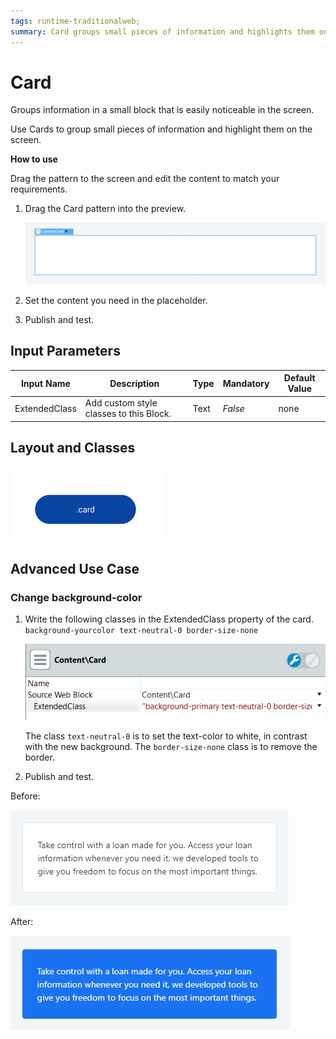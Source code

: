 ```yaml
---
tags: runtime-traditionalweb; 
summary: Card groups small pieces of information and highlights them on the screen.
---
```


# Card

Groups information in a small block that is easily noticeable in the screen.

Use Cards to group small pieces of information and highlight them on the screen. 

**How to use**

Drag the pattern to the screen and edit the content to match your requirements.

1. Drag the Card pattern into the preview.

    ![](<images/card-image-1.png>)

1. Set the content you need in the placeholder.
1. Publish and test.


## Input Parameters

| **Input Name** |  **Description** |  **Type** | **Mandatory** | **Default Value** |
|---|---|---|---|---|
| ExtendedClass  |  Add custom style classes to this Block. | Text | _False_ | none |
  
## Layout and Classes

![](<images/card-image-2.png>)

## Advanced Use Case

### Change background-color

1. Write the following classes in the ExtendedClass property of the card.
    `background-yourcolor text-neutral-0 border-size-none `

    ![](<images/card-image-3.png>)
    
    The class `text-neutral-0` is to set the text-color to white, in contrast with the new background. The `border-size-none` class is to remove the border.
    
1. Publish and test.

Before:

![](<images/card-image-4.png>)

After:

![](<images/card-image-5.png>)

